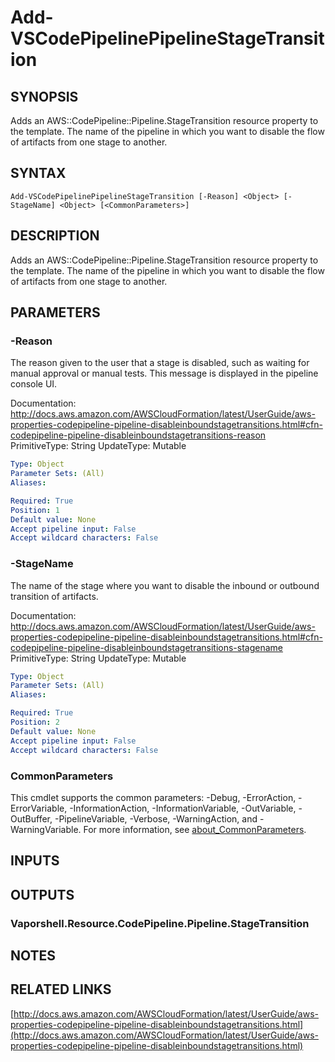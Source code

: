 # Add-VSCodePipelinePipelineStageTransition

## SYNOPSIS
Adds an AWS::CodePipeline::Pipeline.StageTransition resource property to the template.
The name of the pipeline in which you want to disable the flow of artifacts from one stage to another.

## SYNTAX

```
Add-VSCodePipelinePipelineStageTransition [-Reason] <Object> [-StageName] <Object> [<CommonParameters>]
```

## DESCRIPTION
Adds an AWS::CodePipeline::Pipeline.StageTransition resource property to the template.
The name of the pipeline in which you want to disable the flow of artifacts from one stage to another.

## PARAMETERS

### -Reason
The reason given to the user that a stage is disabled, such as waiting for manual approval or manual tests.
This message is displayed in the pipeline console UI.

Documentation: http://docs.aws.amazon.com/AWSCloudFormation/latest/UserGuide/aws-properties-codepipeline-pipeline-disableinboundstagetransitions.html#cfn-codepipeline-pipeline-disableinboundstagetransitions-reason
PrimitiveType: String
UpdateType: Mutable

```yaml
Type: Object
Parameter Sets: (All)
Aliases:

Required: True
Position: 1
Default value: None
Accept pipeline input: False
Accept wildcard characters: False
```

### -StageName
The name of the stage where you want to disable the inbound or outbound transition of artifacts.

Documentation: http://docs.aws.amazon.com/AWSCloudFormation/latest/UserGuide/aws-properties-codepipeline-pipeline-disableinboundstagetransitions.html#cfn-codepipeline-pipeline-disableinboundstagetransitions-stagename
PrimitiveType: String
UpdateType: Mutable

```yaml
Type: Object
Parameter Sets: (All)
Aliases:

Required: True
Position: 2
Default value: None
Accept pipeline input: False
Accept wildcard characters: False
```

### CommonParameters
This cmdlet supports the common parameters: -Debug, -ErrorAction, -ErrorVariable, -InformationAction, -InformationVariable, -OutVariable, -OutBuffer, -PipelineVariable, -Verbose, -WarningAction, and -WarningVariable. For more information, see [about_CommonParameters](http://go.microsoft.com/fwlink/?LinkID=113216).

## INPUTS

## OUTPUTS

### Vaporshell.Resource.CodePipeline.Pipeline.StageTransition
## NOTES

## RELATED LINKS

[http://docs.aws.amazon.com/AWSCloudFormation/latest/UserGuide/aws-properties-codepipeline-pipeline-disableinboundstagetransitions.html](http://docs.aws.amazon.com/AWSCloudFormation/latest/UserGuide/aws-properties-codepipeline-pipeline-disableinboundstagetransitions.html)

